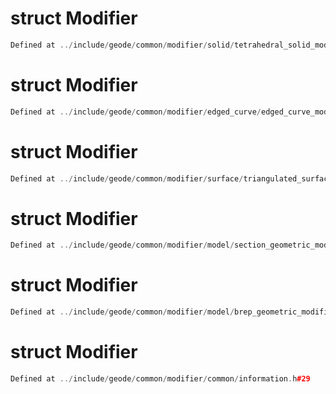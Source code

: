 # struct Modifier

```cpp
Defined at ../include/geode/common/modifier/solid/tetrahedral_solid_modifier.h#278
```

# struct Modifier

```cpp
Defined at ../include/geode/common/modifier/edged_curve/edged_curve_modifier.h#75
```

# struct Modifier

```cpp
Defined at ../include/geode/common/modifier/surface/triangulated_surface_modifier.h#177
```

# struct Modifier

```cpp
Defined at ../include/geode/common/modifier/model/section_geometric_modifier.h#135
```

# struct Modifier

```cpp
Defined at ../include/geode/common/modifier/model/brep_geometric_modifier.h#203
```

# struct Modifier

```cpp
Defined at ../include/geode/common/modifier/common/information.h#29
```

